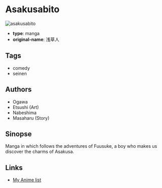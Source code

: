# Asakusabito

![asakusabito](https://cdn.myanimelist.net/images/manga/1/123739.jpg)

-   **type**: manga
-   **original-name**: 浅草人

## Tags

-   comedy
-   seinen

## Authors

-   Ogawa
-   Etsushi (Art)
-   Nabeshima
-   Masaharu (Story)

## Sinopse

Manga in which follows the adventures of Fuusuke, a boy who makes us discover the charms of Asakusa.

## Links

-   [My Anime list](https://myanimelist.net/manga/71753/Asakusabito)
